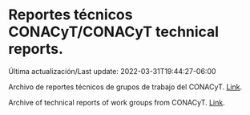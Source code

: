 # Reportes técnicos CONACyT/CONACyT technical reports.

Última actualización/Last update: 2022-03-31T19:44:27-06:00

Archivo de reportes técnicos de grupos de trabajo del CONACyT. [Link](https://salud.conacyt.mx/coronavirus/investigacion/productos/).

Archive of technical reports of work groups from CONACyT. [Link](https://salud.conacyt.mx/coronavirus/investigacion/productos/).
